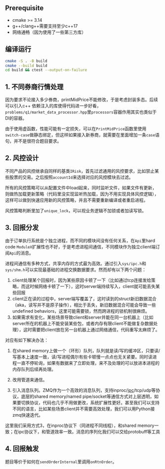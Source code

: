 
## Prerequisite

* cmake >= 3.14
* g++/clang++需要支持至少c++17
* 网络通畅（因为使用了一些第三方库）

## 编译运行

```bash
cmake -S . -B build
cmake --build build
cd build && ctest --output-on-failure
```

## 1. 不同券商行情处理

因为要求不论接入多少券商，printMidPrice不能修改，于是考虑封装多态。后续可以引入c++ 依赖注入的库使得代码进一步好看，`problems/q1/market_data_processor.hpp`里`processors`容器作用其实也类似于DI的容器。

由于使用虚函数，性能可能有一定损失，可以在`PrintMidPrice`函数里使用`switch-case`做静态绑定，但这样如果接入新券商，就需要在里面增加一条`case`语句，并不是很符合题目要求。

## 2. 风控设计

不同产品的风控继承自同样的基类`IRisk`，首先过滤通用的风控要求，比如禁止某些股票的交易。之后按照`accountId`来选择对应的风控模块去过滤。

所有的风控策略可以从配置文件中load起来，同时监听文件，如果文件有更新，则做热加载更新策略（代码里没实现监听热加载，因为不用实现具体风控逻辑），这样可以做到快速应用新的风控策略，并且不需要重新编译或者重启进程。

风控策略判断里加了`unique_lock`，可以视业务逻辑不加锁或者加读写锁。

## 3. 回报分发

由于订单执行系统是个独立进程，而不同的模块间没有任何关系，在`Api`里hard code `ModuleX`扩展性也不好，于是考虑进程间通信，不同模块作为独立client端订阅`Api`的消息。

进程间通信有多种方式，共享内存的方式最为高效。通过引入`sys/ipc.h`和`sys/shm.h`可以实现最基础的进程交换数据要求。然而却有以下两个问题：

1. client处理某个回报时，因为某些原因卡顿了一下（比如通过tcp连接发给策略，而这时候网络卡顿了一下），这时server端持续写入，client就可能丢失某些回报
2. client正在读的过程中，server端写覆盖了，这时读到的struct新旧数据混合（aka，读写并不是原子操作），相比于丢失，新旧数据混合可能会导致一些undefined behaviors，这里可能需要锁，然而跨进程的锁机制很麻烦。
3. 如果需求有变化，某些场景导致client和server并能在同一台机器上（比如server所在的机器上不能安装某些包，或者内存有限client不能做复杂数据处理），这时需要把client放在另一台机器上通过网络通信，代码重写太麻烦了。

对应有如下解决办法：

1. 在shared memory上做一个（环形）队列，队列就是读/写的缓冲区，只要读/写基本上速度一致，读/写进程偶尔有些卡顿慢一点点也无关紧要。同时读进程一直不停轮询，如果有数据来了立即处理，来不及处理的可以放进本进程的内存队列后续再处理。

2. 改用管道来通信。

3. 引入消息队列。ZMQ作为一个高效的消息队列，支持inproc/[ipc](http://api.zeromq.org/master:zmq-ipc)/tcp/udp等协议，底层的shared memory/named pipe/socket等通信方式对上层透明，如果要切换协议，代码也几乎不用做更改，系统扩展性更好。甚至我们可以支持不同的语言，比如某些场景client并不需要高效处理，我们可以用Python接zmq快速迭代。

这里我们采用方式3，在inproc协议下（同进程不同线程），和shared memory一致；在ipc协议下，和管道效率一致。消息的序列化我们可以交给protobuff等工具

## 4. 回报触发

题目等价于如何在`sendOrderInternal`里调用`onRtnOrder`。

